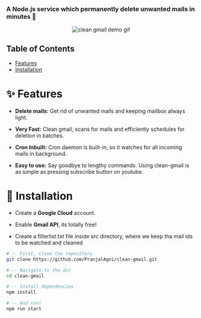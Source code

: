 ### A Node.js service which permanently delete unwanted mails in minutes :rocket:

<p align="center">
  <img src="https://user-images.githubusercontent.com/26196076/92521069-3cc83480-f23a-11ea-9846-737eb02d3880.gif" alt="clean gmail demo gif" />
</p>

## Table of Contents

- [Features](#features)
- [Installation](#installation)

<a name="features"></a>

# :sparkles: Features

- **Delete mails:** Get rid of unwanted mails and keeping mailbox always light.

- **Very Fast:** Clean gmail, scans for mails and efficiently schedules for deletion in batches.

- **Cron Inbuilt:** Cron daemon is built-in, so it watches for all incoming mails in background.

- **Easy to use:** Say goodbye to lengthy commands. Using clean-gmail is as simple as pressing subscribe button on youtube.

<a name="installation"></a>

# :hammer: Installation

- Create a **Google Cloud** account.

- Enable **Gmail API**, its totally free!

- Create a filterlist.txt file inside src directory, where we keep tha mail ids to be watched and cleaned

```bash
# -- First, clone the repository
git clone https://github.com/PranjalAgni/clean-gmail.git

# -- Navigate to the dir
cd clean-gmail

# -- Install dependencies
npm install

# -- And run!
npm run start
```
